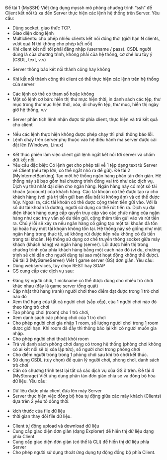 Đề tài 1 (MySSH)
Viết ứng dụng myssh mô phỏng chương trình “ssh” để Client kết nối từ xa đến Server thực hiện các lệnh hệ thống trên Server. Yêu cầu:
- Dùng socket, giao thức TCP.
- Giao diện dòng lệnh
- Multiclients: cho phép nhiều clients kết nối đồng thời (giới hạn N clients, vượt quá N thì không cho phép kết nối)
- Khi client kết nối tới phải đăng nhập (username / pass). CSDL người dùng là của chương trình, không phải của hệ thống, cơ chế lưu tùy ý (CSDL, text, v.v)
+ Server thông báo kết nối thành công hay không
- Khi kết nối thành công thì client có thể thực hiện các lệnh trên hệ thống của server
+ Các lệnh có thể có tham số hoặc không
+ Một số lệnh cơ bản: hiển thị thư mực hiện thời, in danh sách các tệp, thư mục trong thư mục hiện thời, xóa, di chuyển tệp, thư mục, hiển thị ngày giờ hệ thống, v.v
- Server phân tích lệnh nhận được từ phía client, thực hiện và trả kết quả cho client
+ Nếu các lệnh thực hiện không được phép chạy thì phải thông báo lỗi.
+ Lệnh chạy trên server phụ thuộc vào hệ điều hành mà server được cài đặt lên (Windows, Linux)
- Kết thúc phiên làm việc client gửi lệnh ngắt kết nối tới server và chấm dứt kết nối.
- Yêu cầu đặc biệt: Có lệnh get cho phép tải về 1 tệp dạng text từ Server về Client (nếu tệp lớn, có thể ngắt nhỏ ra để gửi).
Đề tài 2 (MyInternetBanking)
Tạo một hệ thống ngân hàng phân tán đơn giản. Hệ thống này sẽ bao gồm hai chương trình đóng vai trò như các dịch vụ. Dịch vụ thứ nhất đại diện cho ngân hàng. Ngân hàng này có một số tài khoản (account) của khách hàng. Các tài khoản có thể được tạo ra cho khách hàng (với giá trị tiền gửi ban đầu bất kì không âm) và có thể được hủy. Ngoài ra, các tài khoản có thể được cộng thêm tiền gửi vào. Với là số dư tài khoản là dương, người sử dụng có thể rút tiền ra.
Dịch vụ đại diện khách hàng cung cấp quyền truy cập vào các chức năng của ngân hàng như các truy vấn số dư tiền gửi, cộng thêm tiền gửi vào và rút tiền ra.
Chú ý lỗi sẽ xảy ra nếu ngân hàng cố gắng tạo một tài khoản đã tồn tại hoặc hủy một tài khoản không tồn tại. Hệ thống này sẽ giống như một ngân hàng trong thực tế, sẽ không rút được tiền nếu không có đủ tiền trong tài khoản.
Hệ thống sử dụng cơ chế truyền thông socket giữa máy khách (khách hàng) và ngân hàng (server).
Lỗi được hiển thị trong chương trình của phía khách hàng bằng một cách nào đó (ví dụ, chương trình sẽ chỉ dẫn cho người dùng tại sao một hoạt động không thể được).
Đề tài 3 (MyGameServer)
Viết 1 game server (GS) đơn giản. Yêu cầu:
- Dùng webservices, tùy chọn REST hay SOAP
- GS cung cấp các dịch vụ sau:
+ Đăng ký người chơi, 1 nickname có thể được dùng cho nhiều trò chơi khác nhau (đây là game server tổng quát)
+ Cập nhật thứ hạng (rank) người chơi theo điểm đạt được trong 1 trò chơi nào đó
+ Xem thứ hạng của tất cả người chơi (sắp xếp), của 1 người chơi nào đó theo từng trò chơi
+ Tạo phòng chơi (room) cho 1 trò chơi,
+ Xem danh sách các phòng chơi của 1 trò chơi
+ Cho phép người chơi gia nhập 1 room, số lượng người chơi trong 1 room được giới hạn. Khi room đã đầy thì thông báo lại khi có người muốn gia nhập. 
+ Cho phép người chơi thoát khỏi room
+ Trả về danh sách phòng chơi đang có trong hệ thống (phòng chơi không có ai kết nối sẽ bị xóa lập tức), số người chơi trong phòng chơi
+ Cho điểm người trong trong 1 phòng chơi sau khi trò chơi kết thúc.
+ Sử dụng CSDL (tùy chọn) để quản lý người chơi, phòng chơi, danh sách trò chơi
+ Cần có chương trình test lại tất cả các dịch vụ của GS ở trên.
Đề tài 4 (MyStorage)
Viết ứng dụng phân tán đơn giản chia sẻ và đồng bộ hóa dữ liệu. Yêu cầu:
- Dữ liệu được phía client đưa lên máy Server 
- Server thực hiện việc đồng bộ hóa tự động giữa các máy khách (Clients) dựa trên 2 yếu tố đồng thời: 
+ kích thước của file dữ liệu 
+ thời gian thay đổi file dữ liệu.
- Client tự động upload và download dữ liệu
- Cung cấp giao diện đơn giản (dạng Explorer) để hiển thị dữ liệu dạng phía Client 
- Cung cấp giao diện đơn giản (có thể là CLI) để hiển thị dữ liệu phía Server
- Cho phép người sử dụng thoát ứng dụng tự động đồng bộ phía Client.
